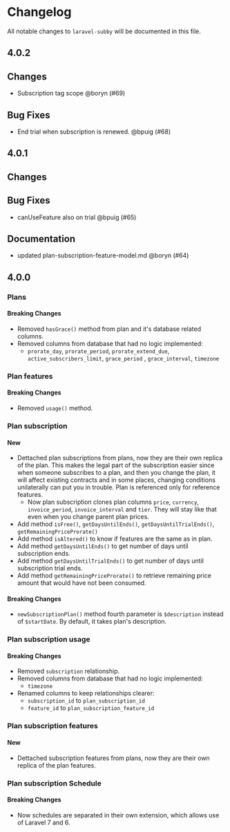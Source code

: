 # Changelog

All notable changes to `laravel-subby` will be documented in this file.

## 4.0.2

## Changes

- Subscription tag scope @boryn (#69)

## Bug Fixes

- End trial when subscription is renewed. @bpuig (#68)

## 4.0.1

## Changes

## Bug Fixes

- canUseFeature also on trial @bpuig (#65)

## Documentation

- updated plan-subscription-feature-model.md @boryn (#64)

## 4.0.0
### Plans

#### Breaking Changes

- Removed `hasGrace()` method from plan and it's database related columns.
- Removed columns from database that had no logic implemented:
    - `prorate_day`, `prorate_period`, `prorate_extend_due`, `active_subscribers_limit`, `grace_period`
      , `grace_interval`, `timezone`

### Plan features

#### Breaking Changes

- Removed `usage()` method.

### Plan subscription

#### New

- Dettached plan subscriptions from plans, now they are their own replica of the plan. This makes the legal part of the
  subscription easier since when someone subscribes to a plan, and then you change the plan, it will affect existing
  contracts and in some places, changing conditions unilaterally can put you in trouble. Plan is referenced only for
  reference features.
    - Now plan subscription clones plan columns `price`, `currency`, `invoice_period`, `invoice_interval` and `tier`.
      They will stay like that even when you change parent plan prices.
- Add method `isFree()`, `getDaysUntilEnds()`, `getDaysUntilTrialEnds()`, `getRemainingPriceProrate()`
- Add method `isAltered()` to know if features are the same as in plan.
- Add method `getDaysUntilEnds()` to get number of days until subscription ends.
- Add method `getDaysUntilTrialEnds()` to get number of days until subscription trial ends.
- Add method `getRemainingPriceProrate()` to retrieve remaining price amount that would have not been consumed.

#### Breaking Changes

- `newSubscriptionPlan()` method fourth parameter is `$description` instead of `$startDate`. By default, it takes plan's
  description.

### Plan subscription usage

#### Breaking Changes

- Removed `subscription` relationship.
- Removed columns from database that had no logic implemented:
    - `timezone`
- Renamed columns to keep relationships clearer:
    - `subscription_id` to `plan_subscription_id`
    - `feature_id` to `plan_subscription_feature_id`

### Plan subscription features

#### New

- Dettached subscription features from plans, now they are their own replica of the plan features.

### Plan subscription Schedule

#### Breaking Changes

- Now schedules are separated in their own extension, which allows use of Laravel 7 and 6.
